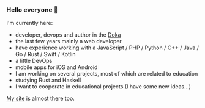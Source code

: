 ### Hello everyone 👋

I'm currently here:

- developer, devops and author in the [Doka](https://doka.guide)
- the last few years mainly a web developer
- have experience working with a JavaScript / PHP / Python / C++ / Java / Go / Rust / Swift / Kotlin
- a little DevOps
- mobile apps for iOS and Android
- I am working on several projects, most of which are related to education
- studying Rust and Haskell
- I want to cooperate in educational projects (I have some new ideas...)

[My site](https://igsekor.com) is almost there too.
